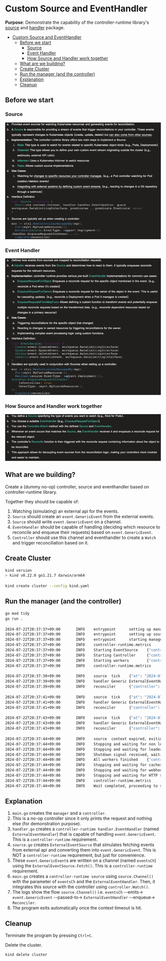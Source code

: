 # Custom Source and EventHandler

**Purpose**: Demonstrate the capability of the controller-runtime library's [source](https://github.com/kubernetes-sigs/controller-runtime/tree/main/pkg/source) and [handler](https://github.com/kubernetes-sigs/controller-runtime/tree/main/pkg/handler) package.

- [Custom Source and EventHandler](#custom-source-and-eventhandler)
  - [Before we start](#before-we-start)
    - [Source](#source)
    - [Event Handler](#event-handler)
    - [How Source and Handler work together](#how-source-and-handler-work-together)
  - [What are we building?](#what-are-we-building)
  - [Create Cluster](#create-cluster)
  - [Run the manager (and the controller)](#run-the-manager-and-the-controller)
  - [Explanation](#explanation)
  - [Cleanup](#cleanup)


## Before we start

### Source

![controller-runtime Source](./images/source.png)

### Event Handler

![controller-runtime Handler](./images/handler.png)

### How Source and Handler work together

![controller-runtime Source-Handler](./images/source-handler.png)

## What are we building?

Create a (dummy no-op) controller, source and eventhandler based on controller-runtime library.

Together they should be capable of:
1. Watching (simulating) an external api for the events.
2. `Source` should create an `event.GenericEvent` from the external events.
3. `Source` should write `event.GenericEvent` on a channel.
4. `EventHandler` should be capable of handling (deciding which resource to reconcile and enqueue their requests) based on `event.GenericEvent`.
5. `Controller` should use this channel and eventhandler to create a `Watch` and trigger reconciliation based on it.

## Create Cluster

```bash
kind version
> kind v0.22.0 go1.21.7 darwin/arm64

kind create cluster --config kind.yaml
```

## Run the manager (and the controller)

```bash
go mod tidy
go run .

2024-07-22T20:37:37+09:00       INFO    entrypoint      setting up manager
2024-07-22T20:37:37+09:00       INFO    entrypoint      setting up source and watch
2024-07-22T20:37:37+09:00       INFO    entrypoint      starting manager
2024-07-22T20:37:37+09:00       INFO    controller-runtime.metrics      Starting metrics server
2024-07-22T20:37:37+09:00       INFO    Starting EventSource    {"controller": "batchjob-controller", "source": "channel source: 0x140000fb6c0"}
2024-07-22T20:37:37+09:00       INFO    Starting Controller     {"controller": "batchjob-controller"}
2024-07-22T20:37:37+09:00       INFO    Starting workers        {"controller": "batchjob-controller", "worker count": 1}
2024-07-22T20:37:37+09:00       INFO    controller-runtime.metrics      Serving metrics server  {"bindAddress": ":8080", "secure": false}

2024-07-22T20:37:39+09:00       INFO    source  tick    {"at": "2024-07-22T20:37:39+09:00"}
2024-07-22T20:37:39+09:00       INFO    handler Generic ExternalEventHandler    {"evt": {"Object":{"metadata":{"name":"batch-980d1df7-d85a-4e5e-b77a-c405073922de","namespace":"default"}}}}
2024-07-22T20:37:39+09:00       INFO    reconciler      {"controller": "batchjob-controller", "object": {"name":"batch-980d1df7-d85a-4e5e-b77a-c405073922de","namespace":"default"}, "namespace": "default", "name": "batch-980d1df7-d85a-4e5e-b77a-c405073922de", "reconcileID": "ee13b098-58a3-4499-8440-83ef929a5fab", "incoming req": {"name":"batch-980d1df7-d85a-4e5e-b77a-c405073922de","namespace":"default"}}

2024-07-22T20:37:41+09:00       INFO    source  tick    {"at": "2024-07-22T20:37:41+09:00"}
2024-07-22T20:37:41+09:00       INFO    handler Generic ExternalEventHandler    {"evt": {"Object":{"metadata":{"name":"batch-f8dce82b-3b4b-4703-bb59-348a87a671a6","namespace":"default"}}}}
2024-07-22T20:37:41+09:00       INFO    reconciler      {"controller": "batchjob-controller", "object": {"name":"batch-f8dce82b-3b4b-4703-bb59-348a87a671a6","namespace":"default"}, "namespace": "default", "name": "batch-f8dce82b-3b4b-4703-bb59-348a87a671a6", "reconcileID": "6a072f57-affd-4d64-99d5-72d89a8093a9", "incoming req": {"name":"batch-f8dce82b-3b4b-4703-bb59-348a87a671a6","namespace":"default"}}

2024-07-22T20:37:43+09:00       INFO    source  tick    {"at": "2024-07-22T20:37:43+09:00"}
2024-07-22T20:37:43+09:00       INFO    handler Generic ExternalEventHandler    {"evt": {"Object":{"metadata":{"name":"batch-8c92cd5c-4cbd-4d5b-ab2e-d184c050e117","namespace":"default"}}}}
2024-07-22T20:37:43+09:00       INFO    reconciler      {"controller": "batchjob-controller", "object": {"name":"batch-8c92cd5c-4cbd-4d5b-ab2e-d184c050e117","namespace":"default"}, "namespace": "default", "name": "batch-8c92cd5c-4cbd-4d5b-ab2e-d184c050e117", "reconcileID": "c2808c34-7ab3-404d-9ec8-43e2525c6165", "incoming req": {"name":"batch-8c92cd5c-4cbd-4d5b-ab2e-d184c050e117","namespace":"default"}}

2024-07-22T20:37:44+09:00       INFO    source  context expired, exiting...
2024-07-22T20:37:44+09:00       INFO    Stopping and waiting for non leader election runnables
2024-07-22T20:37:44+09:00       INFO    Stopping and waiting for leader election runnables
2024-07-22T20:37:44+09:00       INFO    Shutdown signal received, waiting for all workers to finish     {"controller": "batchjob-controller"}
2024-07-22T20:37:44+09:00       INFO    All workers finished    {"controller": "batchjob-controller"}
2024-07-22T20:37:44+09:00       INFO    Stopping and waiting for caches
2024-07-22T20:37:44+09:00       INFO    Stopping and waiting for webhooks
2024-07-22T20:37:44+09:00       INFO    Stopping and waiting for HTTP servers
2024-07-22T20:37:44+09:00       INFO    controller-runtime.metrics      Shutting down metrics server with timeout of 1 minute
2024-07-22T20:37:44+09:00       INFO    Wait completed, proceeding to shutdown the manager
```

## Explanation

1. `main.go` creates the `manager` and a `controller`.
2. This is a no-op controller since it only prints the request and nothing else (for demonstration purpose).
3. `handler.go` creates a `controller-runtime handler.EventHandler` (named `ExternalEventHandler`) that is capable of handling `event.GenericEvent`. This is a `controller-runtime` requirement.
4. `source.go` creates `ExternalEventSource` that simulates fetching events from external api and converting them into `event.GenericEvent`. This is NOT a `controller-runtime` requirement, but just for convenience.
5. These `event.GenericEvent`s are written on a channel (named `eventsCh`) using the `ExternalEventSource.Fetch()`. This is a `controller-runtime` requirement.
6. `main.go` creates a `controller-runtime source` using `source.Channel()` with the parameter of `eventsCh` and the `ExternalEventHandler`. Then, it integrates this source with the controller using `controller.Watch()`.
7. The logs show the flow `source.Channel()` i.e. `eventsCh` --emits-> `event.GenericEvent` --passed-to-> `ExternalEventHandler` --enqueue-> `Reconciler`.
8. The program exits automatically once the context timeout is hit.

## Cleanup

Terminate the program by pressing `Ctrl+C`.

Delete the cluster.

```bash
kind delete cluster
```
